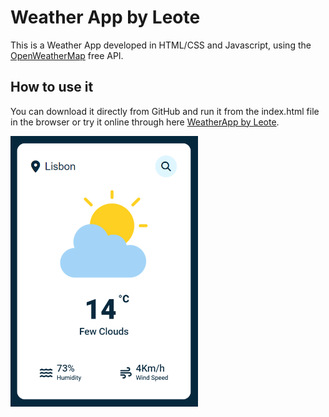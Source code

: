 # Weather App by Leote

This is a Weather App developed in HTML/CSS and Javascript, using the [OpenWeatherMap](https://openweathermap.org/) free API.

## How to use it

You can download it directly from GitHub and run it from the index.html file in the browser or try it online through here [WeatherApp by Leote](https://leote-weatherapp.netlify.app/).

<img src="assets/example.png" width="300" height="auto" alt="Example of the web app">
